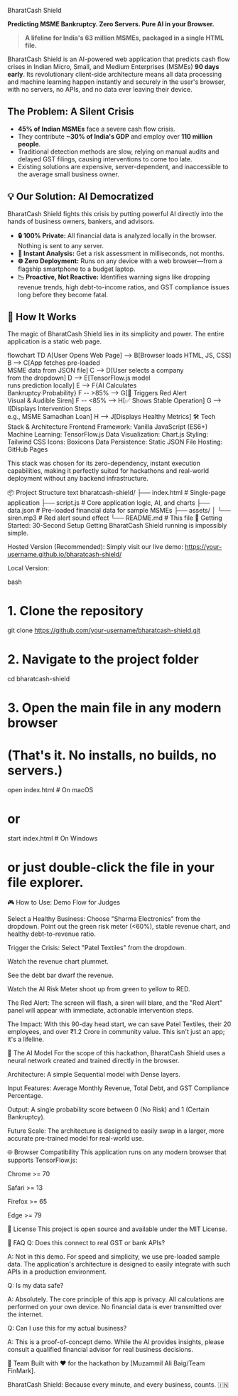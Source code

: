  BharatCash Shield

**Predicting MSME Bankruptcy. Zero Servers. Pure AI in your Browser.**

> **A lifeline for India's 63 million MSMEs, packaged in a single HTML file.**

BharatCash Shield is an AI-powered web application that predicts cash flow crises in Indian Micro, Small, and Medium Enterprises (MSMEs) **90 days early**. Its revolutionary client-side architecture means all data processing and machine learning happen instantly and securely in the user's browser, with no servers, no APIs, and no data ever leaving their device.

##  The Problem: A Silent Crisis

-   **45% of Indian MSMEs** face a severe cash flow crisis.
-   They contribute **~30% of India's GDP** and employ over **110 million people**.
-   Traditional detection methods are slow, relying on manual audits and delayed GST filings, causing interventions to come too late.
-   Existing solutions are expensive, server-dependent, and inaccessible to the average small business owner.

## 💡 Our Solution: AI Democratized

BharatCash Shield fights this crisis by putting powerful AI directly into the hands of business owners, bankers, and advisors.

-   **🔒 100% Private:** All financial data is analyzed locally in the browser. Nothing is sent to any server.
-   **🚀 Instant Analysis:** Get a risk assessment in milliseconds, not months.
-   **🌐 Zero Deployment:** Runs on any device with a web browser—from a flagship smartphone to a budget laptop.
-   **📉 Proactive, Not Reactive:** Identifies warning signs like dropping revenue trends, high debt-to-income ratios, and GST compliance issues long before they become fatal.

## 🧠 How It Works

The magic of BharatCash Shield lies in its simplicity and power. The entire application is a static web page.

flowchart TD
    A[User Opens Web Page] --> B[Browser loads HTML, JS, CSS]
    B --> C[App fetches pre-loaded<br>MSME data from JSON file]
    C --> D[User selects a company<br>from the dropdown]
    D --> E[TensorFlow.js model<br>runs prediction locally]
    E --> F{AI Calculates<br>Bankruptcy Probability}
    F -- >85% --> G[🚨 Triggers Red Alert<br>Visual & Audible Siren]
    F -- <85% --> H[✅ Shows Stable Operation]
    G --> I[Displays Intervention Steps<br>e.g., MSME Samadhan Loan]
    H --> J[Displays Healthy Metrics]
🛠️ Tech Stack & Architecture
Frontend Framework: Vanilla JavaScript (ES6+)
Machine Learning: TensorFlow.js
Data Visualization: Chart.js
Styling: Tailwind CSS
Icons: Boxicons
Data Persistence: Static JSON File
Hosting: GitHub Pages

This stack was chosen for its zero-dependency, instant execution capabilities, making it perfectly suited for hackathons and real-world deployment without any backend infrastructure.

📦 Project Structure
text
bharatcash-shield/
├── index.html          # Single-page application
├── script.js           # Core application logic, AI, and charts
├── data.json           # Pre-loaded financial data for sample MSMEs
├── assets/
│   └── siren.mp3       # Red alert sound effect
└── README.md           # This file
🚀 Getting Started: 30-Second Setup
Getting BharatCash Shield running is impossibly simple.

Hosted Version (Recommended):
Simply visit our live demo: https://your-username.github.io/bharatcash-shield/

Local Version:

bash
# 1. Clone the repository
git clone https://github.com/your-username/bharatcash-shield.git

# 2. Navigate to the project folder
cd bharatcash-shield

# 3. Open the main file in any modern browser
# (That's it. No installs, no builds, no servers.)
open index.html # On macOS
# or
start index.html # On Windows
# or just double-click the file in your file explorer.  


🎮 How to Use: Demo Flow for Judges


Select a Healthy Business: Choose "Sharma Electronics" from the dropdown. Point out the green risk meter (<60%), stable revenue chart, and healthy debt-to-revenue ratio.

Trigger the Crisis: Select "Patel Textiles" from the dropdown.

Watch the revenue chart plummet.

See the debt bar dwarf the revenue.

Watch the AI Risk Meter shoot up from green to yellow to RED.

The Red Alert: The screen will flash, a siren will blare, and the "Red Alert" panel will appear with immediate, actionable intervention steps.

The Impact: With this 90-day head start, we can save Patel Textiles, their 20 employees, and over ₹1.2 Crore in community value. This isn't just an app; it's a lifeline.

🧪 The AI Model
For the scope of this hackathon, BharatCash Shield uses a neural network created and trained directly in the browser.

Architecture: A simple Sequential model with Dense layers.

Input Features: Average Monthly Revenue, Total Debt, and GST Compliance Percentage.

Output: A single probability score between 0 (No Risk) and 1 (Certain Bankruptcy).

Future Scale: The architecture is designed to easily swap in a larger, more accurate pre-trained model for real-world use.

🌐 Browser Compatibility
This application runs on any modern browser that supports TensorFlow.js:

Chrome >= 70

Safari >= 13

Firefox >= 65

Edge >= 79

📄 License
This project is open source and available under the MIT License.

🙋 FAQ
Q: Does this connect to real GST or bank APIs?

A: Not in this demo. For speed and simplicity, we use pre-loaded sample data. The application's architecture is designed to easily integrate with such APIs in a production environment.

Q: Is my data safe?

A: Absolutely. The core principle of this app is privacy. All calculations are performed on your own device. No financial data is ever transmitted over the internet.

Q: Can I use this for my actual business?

A: This is a proof-of-concept demo. While the AI provides insights, please consult a qualified financial advisor for real business decisions.

👥 Team
Built with ❤️ for the hackathon by [Muzammil Ali Baig/Team FinMark].

BharatCash Shield: Because every minute, and every business, counts. 🇮🇳
